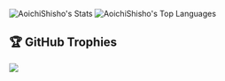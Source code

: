 ![AoichiShisho's Stats](https://github-readme-stats.vercel.app/api?username=AoichiShisho&theme=blueberry&show_icons=true&hide_border=true&count_private=true)
![AoichiShisho's Top Languages](https://github-readme-stats.vercel.app/api/top-langs/?username=AoichiShisho&theme=blueberry&show_icons=true&hide_border=true&layout=compact)

## 🏆 GitHub Trophies
![](https://github-profile-trophy.vercel.app/?username=AoichiShisho&theme=radical&no-frame=false&no-bg=true&margin-w=4)
